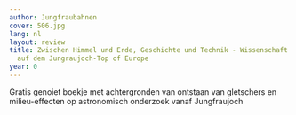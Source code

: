 ```yaml
---
author: Jungfraubahnen
cover: 506.jpg
lang: nl
layout: review
title: Zwischen Himmel und Erde, Geschichte und Technik - Wissenschaft und Forschung
  auf dem Jungraujoch-Top of Europe
year: 0
---
```


Gratis genoiet boekje met achtergronden van ontstaan van gletschers en milieu-effecten op astronomisch onderzoek vanaf Jungfraujoch
